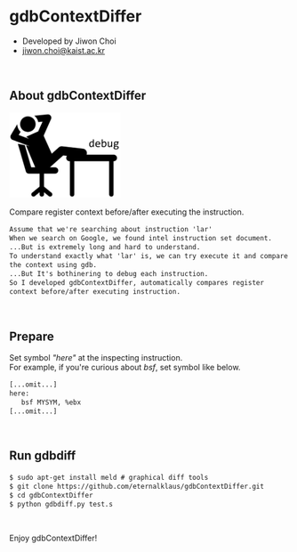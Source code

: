 # gdbContextDiffer
- Developed by Jiwon Choi
- jiwon.choi@kaist.ac.kr
<br>


## About gdbContextDiffer  

<img src="./img/lazy-to-debug.png" width="200">

Compare register context before/after executing the instruction.  

    Assume that we're searching about instruction 'lar'   
    When we search on Google, we found intel instruction set document.
    ...But is extremely long and hard to understand.  
    To understand exactly what 'lar' is, we can try execute it and compare the context using gdb.   
    ...But It's bothinering to debug each instruction.  
    So I developed gdbContextDiffer, automatically compares register context before/after executing instruction.  
<br>

## Prepare  
Set symbol *"here"* at the inspecting instruction.  
For example, if you're curious about *bsf*, set symbol like below.   
    
    [...omit...]   
    here:  
       bsf MYSYM, %ebx  
    [...omit...]  
    
<br>

## Run gdbdiff
    $ sudo apt-get install meld # graphical diff tools  
    $ git clone https://github.com/eternalklaus/gdbContextDiffer.git  
    $ cd gdbContextDiffer  
    $ python gdbdiff.py test.s  
<br>  

Enjoy gdbContextDiffer!  



